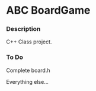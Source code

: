 # ABC BoardGame #

### Description ###

C++ Class project.

### To Do ###

Complete board.h

Everything else...